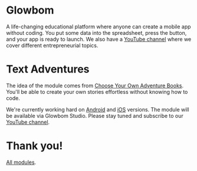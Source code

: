# Glowbom

A life-changing educational platform where anyone can create a mobile app without coding. You put some data into the spreadsheet, press the button, and your app is ready to launch. We also have a [YouTube channel](https://www.youtube.com/channel/UCrYQEQPhAHmn7N8W58nNwOw) where we cover different entrepreneurial topics.

# Text Adventures

The idea of the module comes from [Choose Your Own Adventure Books](https://en.wikipedia.org/wiki/Choose_Your_Own_Adventure). You'll be able to create your own stories effortless without knowing how to code.

We're currently working hard on [Android](https://github.com/Glowbom/textadventures-android) and [iOS](https://github.com/Glowbom/textadventures-ios) versions. The module will be available via Glowbom Studio. Please stay tuned and subscribe to our [YouTube channel](https://www.youtube.com/channel/UCrYQEQPhAHmn7N8W58nNwOw).

# Thank you! 


[All modules](https://github.com/Glowbom).
